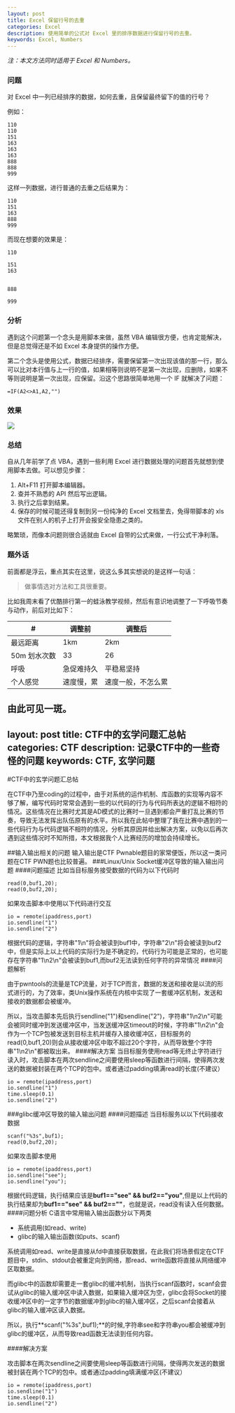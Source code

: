```yaml
---
layout: post
title: Excel 保留行号的去重
categories: Excel
description: 使用简单的公式对 Excel 里的排序数据进行保留行号的去重。
keywords: Excel, Numbers
---
```


*注：本文方法同时适用于 Excel 和 Numbers。*

### 问题

对 Excel 中一列已经排序的数据，如何去重，且保留最终留下的值的行号？

例如：

```
110
110
151
163
163
163
888
888
999
```

这样一列数据，进行普通的去重之后结果为：

```
110
151
163
888
999
```

而现在想要的效果是：

```
110

151
163


888

999
```

### 分析

遇到这个问题第一个念头是用脚本来做，虽然 VBA 编辑很方便，也肯定能解决，但是总觉得还是不如 Excel 本身提供的操作方便。

第二个念头是使用公式，数据已经排序，需要保留第一次出现该值的那一行，那么可以比对本行值与上一行的值，如果相等则说明不是第一次出现，应删除，如果不等则说明是第一次出现，应保留。沿这个思路很简单地用一个 IF 就解决了问题：

```
=IF(A2<>A1,A2,"")
```

### 效果

![](/images/posts/excel/remove-duplicate.png)

### 总结

自从几年前学了点 VBA，遇到一些利用 Excel 进行数据处理的问题首先就想到使用脚本去做。可以想见步骤：

1. Alt+F11 打开脚本编辑器。
2. 查并不熟悉的 API 然后写出逻辑。
3. 执行之后拿到结果。
4. 保存的时候可能还得复制到另一份纯净的 Excel 文档里去，免得带脚本的 xls 文件在别人的机子上打开会报安全隐患之类的。

略繁琐，而像本问题则很合适就由 Excel 自带的公式来做，一行公式干净利落。

### 题外话

前面都是浮云，重点其实在这里，说这么多其实想说的是这样一句话：

> 做事情选对方法和工具很重要。

比如我周末看了优酷排行第一的蛙泳教学视频，然后有意识地调整了一下呼吸节奏与动作，前后对比如下：

| #            | 调整前     | 调整后             |
|--------------|------------|--------------------|
| 最远距离     | 1km        | 2km                |
| 50m 划水次数 | 33         | 26                 |
| 呼吸         | 急促难持久 | 平稳易坚持         |
| 个人感觉     | 速度慢，累 | 速度一般，不怎么累 |

由此可见一斑。
---
layout: post
title: CTF中的玄学问题汇总帖
categories: CTF
description: 记录CTF中的一些奇怪的问题
keywords: CTF, 玄学问题
---

#CTF中的玄学问题汇总帖

在CTF中乃至coding的过程中，由于对系统的运作机制、库函数的实现等内容不够了解，编写代码时常常会遇到一些的以代码的行为与代码所表达的逻辑不相符的情况。这些情况在比赛时尤其是AD模式的比赛时一旦遇到都会严重打乱比赛的节奏，导致无法发挥出队伍原有的水平。所以我在此帖中整理了我在比赛中遇到的一些代码行为与代码逻辑不相符的情况，分析其原因并给出解决方案，以免以后再次遇到这些情况时不知所措，本文根据我个人比赛经历的增加会持续增长。

##输入输出相关的问题
输入输出是CTF Pwnable题目的家常便饭，所以这一类问题在CTF PWN题也比较普遍。
###Linux/Unix Socket缓冲区导致的输入输出问题
####问题描述
比如当目标服务接受数据的代码为以下代码时

```
read(0,buf1,20);
read(0,buf2,20);
```

如果攻击脚本中使用以下代码进行交互

```
io = remote(ipaddress,port)
io.sendline("1")
io.sendline("2")
```

<p>根据代码的逻辑，字符串"1\n"将会被读到buf1中，字符串"2\n"将会被读到buf2中，但是实际上以上代码的实际行为是不确定的，代码行为可能是正常的，也可能存在字符串"1\n2\n"会被读到buf1,而buf2无法读到任何字符的异常情况<p\>
####问题解析
<p>
由于pwntools的流量是TCP流量，对于TCP而言，数据的发送和接收是以流的形式进行的，为了效率，类Unix操作系统在内核中实现了一套缓冲区机制，发送和接收的数据都会被缓冲。<p\>
<p>所以，当攻击脚本先后执行sendline("1")和sendline("2")，字符串"1\n2\n"可能会被同时缓冲到发送缓冲区中，当发送缓冲区timeout的时候，字符串"1\n2\n"会作为一个TCP包被发送到目标主机并缓存入接收缓冲区，目标服务的read(0,buf1,20)则会从接收缓冲区中取不超过20个字符，从而导致整个字符串"1\n2\n"都被取出来。<p\>
####解决方案
当目标服务使用read等无终止字符进行读入时，攻击脚本在两次sendline之间要使用sleep等函数进行间隔，使得两次发送的数据被封装在两个TCP的包中。或者通过padding填满read的长度(不建议）

```
io = remote(ipaddress,port)
io.sendline("1")
time.sleep(0.1)
io.sendline("2")
```

###glibc缓冲区导致的输入输出问题
####问题描述
当目标服务以以下代码接收数据

```
scanf("%3s",buf1);
read(0,buf2,20);
```

如果攻击脚本使用

```
io = remote(ipaddress,port)
io.sendline("see");
io.sendline("you");
```

根据代码逻辑，执行结果应该是**buf1=="see" && buf2=="you"**,但是以上代码的执行结果却为**buf1=="see" && buf2==""**，也就是说，read没有读入任何数据。
####问题分析
C语言中常用输入输出函数分以下两类

* 系统调用(如read、write)
* glibc的输入输出函数(如puts、scanf)

系统调用如read、write是直接从fd中直接获取数据，在此我们将场景假定在CTF题目中，stdin、stdout会被重定向到网络，那read、write函数将直接从网络缓冲区取数据。

而glibc中的函数却需要走一套glibc的缓冲机制，当执行scanf函数时，scanf会尝试从glibc的输入缓冲区中读入数据，如果输入缓冲区为空，glibc会将Socket的接收缓冲区中的一定字节的数据缓冲到glibc的输入缓冲区，之后scanf会接着从glibc的输入缓冲区读入数据。

所以，执行**scanf("%3s",buf1);**的时候,字符串see和字符串you都会被缓冲到glibc的缓冲区，从而导致read函数无法读到任何内容。

####解决方案

攻击脚本在两次sendline之间要使用sleep等函数进行间隔，使得两次发送的数据被封装在两个TCP的包中。或者通过padding填满缓冲区(不建议）

```
io = remote(ipaddress,port)
io.sendline("1")
time.sleep(0.1)
io.sendline("2")
```




